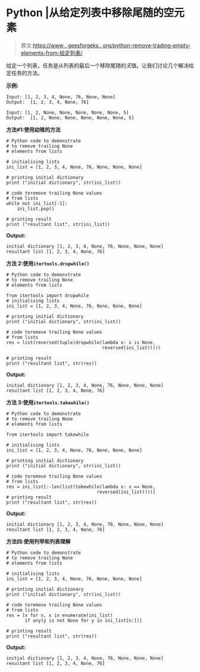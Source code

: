 # Python |从给定列表中移除尾随的空元素

> 原文:[https://www . geesforgeks . org/python-remove-trading-empty-elements-from-给定列表/](https://www.geeksforgeeks.org/python-remove-trailing-empty-elements-from-given-list/)

给定一个列表，任务是从列表的最后一个移除尾随的*无*值。让我们讨论几个解决给定任务的方法。

**示例:**

```
Input: [1, 2, 3, 4, None, 76, None, None]
Output:  [1, 2, 3, 4, None, 76]

Input: [1, 2, None, None, None, None, None, 5]
Output:  [1, 2, None, None, None, None, None, 5]
```

**方法#1:使用幼稚的方法**

```
# Python code to demonstrate
# to remove trailing None
# elements from lists

# initialising lists
ini_list = [1, 2, 3, 4, None, 76, None, None, None]

# printing initial dictionary
print ("initial dictionary", str(ini_list))

# code toremove trailing None values
# from lists
while not ini_list[-1]:
    ini_list.pop()

# printing result
print ("resultant list", str(ini_list))
```

**Output:**

```
initial dictionary [1, 2, 3, 4, None, 76, None, None, None]
resultant list [1, 2, 3, 4, None, 76]

```

**方法 2:使用`itertools.dropwhile()`**

```
# Python code to demonstrate
# to remove trailing None
# elements from lists

from itertools import dropwhile
# initialising lists
ini_list = [1, 2, 3, 4, None, 76, None, None, None]

# printing initial dictionary
print ("initial dictionary", str(ini_list))

# code toremove trailing None values
# from lists
res = list(reversed(tuple(dropwhile(lambda x: x is None, 
                                    reversed(ini_list)))))

# printing result
print ("resultant list", str(res))
```

**Output:**

```
initial dictionary [1, 2, 3, 4, None, 76, None, None, None]
resultant list [1, 2, 3, 4, None, 76]

```

**方法 3:使用`itertools.takewhile()`**

```
# Python code to demonstrate
# to remove trailing None
# elements from lists

from itertools import takewhile

# initialising lists
ini_list = [1, 2, 3, 4, None, 76, None, None, None]

# printing initial dictionary
print ("initial dictionary", str(ini_list))

# code toremove trailing None values
# from lists
res = ini_list[:-len(list(takewhile(lambda x: x == None,
                                  reversed(ini_list))))]
# printing result
print ("resultant list", str(res))
```

**Output:**

```
initial dictionary [1, 2, 3, 4, None, 76, None, None, None]
resultant list [1, 2, 3, 4, None, 76]

```

**方法四:使用列举和列表理解**

```
# Python code to demonstrate
# to remove trailing None
# elements from lists

# initialising lists
ini_list = [1, 2, 3, 4, None, 76, None, None, None]

# printing initial dictionary
print ("initial dictionary", str(ini_list))

# code toremove trailing None values
# from lists
res = [x for n, x in enumerate(ini_list)
       if any(y is not None for y in ini_list[n:])]

# printing result
print ("resultant list", str(res))
```

**Output:**

```
initial dictionary [1, 2, 3, 4, None, 76, None, None, None]
resultant list [1, 2, 3, 4, None, 76]

```